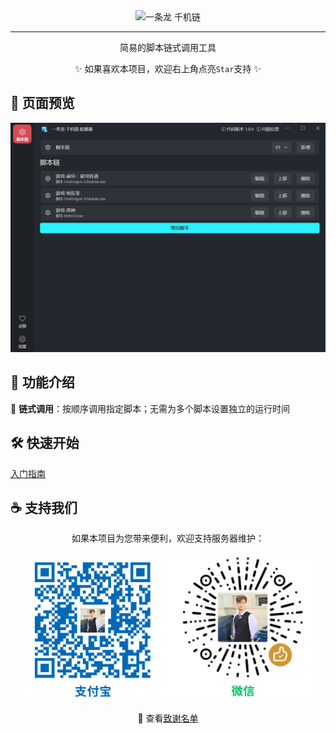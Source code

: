 <!-- markdownlint-restore -->
<div align="center">

<img src="https://socialify.git.ci/OneDragon-Anything/OneDragon-ScriptChainer/image?description=1&language=1&logo=https%3A%2F%2Fraw.githubusercontent.com%2FOneDragon-Anything%2FOneDragon-ScriptChainer%2Frefs%2Fheads%2Fmain%2Fassets%2Fui%2Frunner_icon.ico&name=1&owner=1&stargazers=1&theme=Light" alt="一条龙 千机链"/>

---


简易的脚本链式调用工具

✨ 如果喜欢本项目，欢迎右上角点亮`Star`支持 ✨

</div>


## 📸 页面预览

![Editor Interface](./image/editor_app.png#gh-light-mode-only "编辑器")


## 🚀 功能介绍

🤖 __链式调用__：按顺序调用指定脚本；无需为多个脚本设置独立的运行时间


## 🛠️ 快速开始

[入门指南](https://one-dragon.org/zzz/zh/quickstart.html)  

## ☕ 支持我们

<div align="center">

如果本项目为您带来便利，欢迎支持服务器维护：

<img src="./image/sponsor.png" width = "480" alt="图片名称" align=center />

💖 查看[致谢名单](https://one-dragon.org/other/zh/like/thanks_2024.html)

</div>